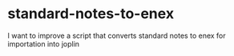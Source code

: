 # standard-notes-to-enex
I want to improve a script that converts standard notes to enex for importation into joplin
